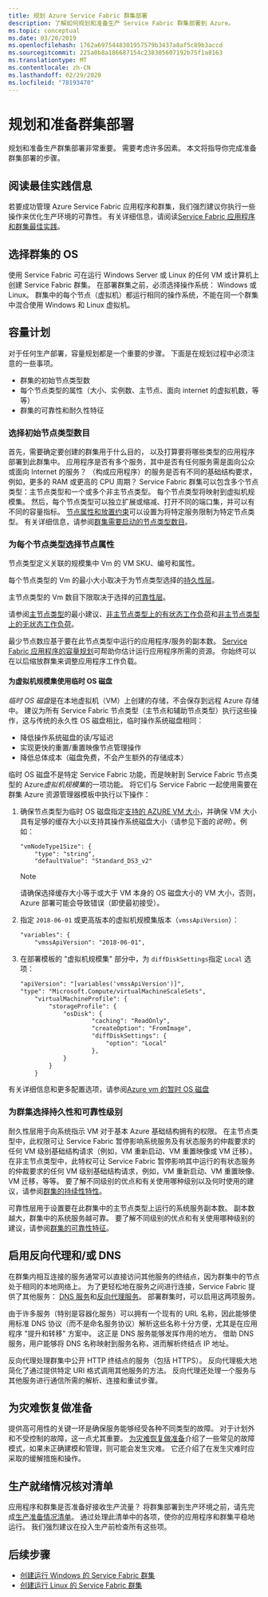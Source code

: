```yaml
---
title: 规划 Azure Service Fabric 群集部署
description: 了解如何规划和准备生产 Service Fabric 群集部署到 Azure。
ms.topic: conceptual
ms.date: 03/20/2019
ms.openlocfilehash: 1762a6975448301957579b3437a8af5c89b3accd
ms.sourcegitcommit: 225a0b8a186687154c238305607192b75f1a8163
ms.translationtype: MT
ms.contentlocale: zh-CN
ms.lasthandoff: 02/29/2020
ms.locfileid: "78193470"
---
```

# <a name="plan-and-prepare-for-a-cluster-deployment"></a>规划和准备群集部署

规划和准备生产群集部署非常重要。  需要考虑许多因素。  本文将指导你完成准备群集部署的步骤。

## <a name="read-the-best-practices-information"></a>阅读最佳实践信息
若要成功管理 Azure Service Fabric 应用程序和群集，我们强烈建议你执行一些操作来优化生产环境的可靠性。  有关详细信息，请阅读[Service Fabric 应用程序和群集最佳实践](service-fabric-best-practices-overview.md)。

## <a name="select-the-os-for-the-cluster"></a>选择群集的 OS
使用 Service Fabric 可在运行 Windows Server 或 Linux 的任何 VM 或计算机上创建 Service Fabric 群集。  在部署群集之前，必须选择操作系统： Windows 或 Linux。  群集中的每个节点（虚拟机）都运行相同的操作系统，不能在同一个群集中混合使用 Windows 和 Linux 虚拟机。

## <a name="capacity-planning"></a>容量计划
对于任何生产部署，容量规划都是一个重要的步骤。 下面是在规划过程中必须注意的一些事项。

* 群集的初始节点类型数 
* 每个节点类型的属性（大小、实例数、主节点、面向 internet 的虚拟机数，等等）
* 群集的可靠性和耐久性特征

### <a name="select-the-initial-number-of-node-types"></a>选择初始节点类型数目
首先，需要确定要创建的群集用于什么目的， 以及打算要将哪些类型的应用程序部署到此群集中。 应用程序是否有多个服务，其中是否有任何服务需是面向公众或面向 Internet 的服务？ （构成应用程序）的服务是否有不同的基础结构要求，例如，更多的 RAM 或更高的 CPU 周期？ Service Fabric 群集可以包含多个节点类型：主节点类型和一个或多个非主节点类型。 每个节点类型将映射到虚拟机规模集。 然后，每个节点类型可以独立扩展或缩减、打开不同的端口集，并可以有不同的容量指标。 [节点属性和放置约束][placementconstraints]可以设置为将特定服务限制为特定节点类型。  有关详细信息，请参阅[群集需要启动的节点类型数目](service-fabric-cluster-capacity.md#the-number-of-node-types-your-cluster-needs-to-start-out-with)。

### <a name="select-node-properties-for-each-node-type"></a>为每个节点类型选择节点属性
节点类型定义关联的规模集中 Vm 的 VM SKU、编号和属性。

每个节点类型的 Vm 的最小大小取决于为节点类型选择的[持久性层][durability]。

主节点类型的 Vm 数目下限取决于选择的[可靠性层][reliability]。

请参阅[主节点类型](service-fabric-cluster-capacity.md#primary-node-type---capacity-guidance)的最小建议、[非主节点类型上的有状态工作负荷](service-fabric-cluster-capacity.md#non-primary-node-type---capacity-guidance-for-stateful-workloads)和[非主节点类型上的无状态工作负荷](service-fabric-cluster-capacity.md#non-primary-node-type---capacity-guidance-for-stateless-workloads)。

最少节点数应基于要在此节点类型中运行的应用程序/服务的副本数。  [Service Fabric 应用程序的容量规划](service-fabric-capacity-planning.md)可帮助你估计运行应用程序所需的资源。 你始终可以在以后缩放群集来调整应用程序工作负载。 

#### <a name="use-ephemeral-os-disks-for-virtual-machine-scale-sets"></a>为虚拟机规模集使用临时 OS 磁盘

*临时 OS 磁盘*是在本地虚拟机（VM）上创建的存储，不会保存到远程 Azure 存储中。 建议为所有 Service Fabric 节点类型（主节点和辅助节点类型）执行这些操作，这与传统的永久性 OS 磁盘相比，临时操作系统磁盘相同：

* 降低操作系统磁盘的读/写延迟
* 实现更快的重置/重置映像节点管理操作
* 降低总体成本（磁盘免费，不会产生额外的存储成本）

临时 OS 磁盘不是特定 Service Fabric 功能，而是映射到 Service Fabric 节点类型的 Azure*虚拟机规模集*的一项功能。 将它们与 Service Fabric 一起使用需要在群集 Azure 资源管理器模板中执行以下操作：

1. 确保节点类型为临时 OS 磁盘指定[支持的 AZURE VM 大小](../virtual-machines/windows/ephemeral-os-disks.md)，并确保 VM 大小具有足够的缓存大小以支持其操作系统磁盘大小（请参见下面的*说明*）。例如：

    ```xml
    "vmNodeType1Size": {
        "type": "string",
        "defaultValue": "Standard_DS3_v2"
    ```

    > [!NOTE]
    > 请确保选择缓存大小等于或大于 VM 本身的 OS 磁盘大小的 VM 大小，否则，Azure 部署可能会导致错误（即使最初接受）。

2. 指定 `2018-06-01` 或更高版本的虚拟机规模集版本（`vmssApiVersion`）：

    ```xml
    "variables": {
        "vmssApiVersion": "2018-06-01",
    ```

3. 在部署模板的 "虚拟机规模集" 部分中，为 `diffDiskSettings`指定 `Local` 选项：

    ```xml
    "apiVersion": "[variables('vmssApiVersion')]",
    "type": "Microsoft.Compute/virtualMachineScaleSets",
        "virtualMachineProfile": {
            "storageProfile": {
                "osDisk": {
                        "caching": "ReadOnly",
                        "createOption": "FromImage",
                        "diffDiskSettings": {
                            "option": "Local"
                        },
                }
            }
        }
    ```

有关详细信息和更多配置选项，请参阅[Azure vm 的暂时 OS 磁盘](../virtual-machines/windows/ephemeral-os-disks.md) 


### <a name="select-the-durability-and-reliability-levels-for-the-cluster"></a>为群集选择持久性和可靠性级别
耐久性层用于向系统指示 VM 对于基本 Azure 基础结构拥有的权限。 在主节点类型中，此权限可让 Service Fabric 暂停影响系统服务及有状态服务的仲裁要求的任何 VM 级别基础结构请求（例如，VM 重新启动、VM 重置映像或 VM 迁移）。 在非主节点类型中，此特权可让 Service Fabric 暂停影响其中运行的有状态服务的仲裁要求的任何 VM 级别基础结构请求，例如，VM 重新启动、VM 重置映像、VM 迁移，等等。  要了解不同级别的优点和有关使用哪种级别以及何时使用的建议，请参阅[群集的持续性特性][durability]。

可靠性层用于设置要在此群集中的主节点类型上运行的系统服务副本数。 副本数越大，群集中的系统服务越可靠。  要了解不同级别的优点和有关使用哪种级别的建议，请参阅[群集的可靠性特征][reliability]。 

## <a name="enable-reverse-proxy-andor-dns"></a>启用反向代理和/或 DNS
在群集内相互连接的服务通常可以直接访问其他服务的终结点，因为群集中的节点处于相同的本地网络上。 为了更轻松地在服务之间进行连接，Service Fabric 提供了其他服务： [DNS 服务](service-fabric-dnsservice.md)和[反向代理服务](service-fabric-reverseproxy.md)。  部署群集时，可以启用这两项服务。

由于许多服务（特别是容器化服务）可以拥有一个现有的 URL 名称，因此能够使用标准 DNS 协议（而不是命名服务协议）解析这些名称十分方便，尤其是在应用程序 "提升和转移" 方案中。 这正是 DNS 服务能够发挥作用的地方。 借助 DNS 服务，用户能够将 DNS 名称映射到服务名称，进而解析终结点 IP 地址。

反向代理处理群集中公开 HTTP 终结点的服务（包括 HTTPS）。 反向代理极大地简化了通过提供特定 URI 格式调用其他服务的方法。  反向代理还处理一个服务与其他服务进行通信所需的解析、连接和重试步骤。

## <a name="prepare-for-disaster-recovery"></a>为灾难恢复做准备
提供高可用性的关键一环是确保服务能够经受各种不同类型的故障。 对于计划外和不受控制的故障，这一点尤其重要。 [为灾难恢复做准备](service-fabric-disaster-recovery.md)介绍了一些常见的故障模式，如果未正确建模和管理，则可能会发生灾难。 它还介绍了在发生灾难时应采取的缓解措施和操作。

## <a name="production-readiness-checklist"></a>生产就绪情况核对清单
应用程序和群集是否准备好接收生产流量？ 将群集部署到生产环境之前，请先完成[生产准备情况清单](service-fabric-production-readiness-checklist.md)。 通过处理此清单中的各项，使你的应用程序和群集平稳地运行。 我们强烈建议在投入生产前检查所有这些项。

## <a name="next-steps"></a>后续步骤
* [创建运行 Windows 的 Service Fabric 群集](service-fabric-best-practices-overview.md)
* [创建运行 Linux 的 Service Fabric 群集](service-fabric-tutorial-create-vnet-and-linux-cluster.md)

[placementconstraints]: service-fabric-cluster-resource-manager-cluster-description.md#node-properties-and-placement-constraints
[durability]: service-fabric-cluster-capacity.md#the-durability-characteristics-of-the-cluster
[reliability]: service-fabric-cluster-capacity.md#the-reliability-characteristics-of-the-cluster